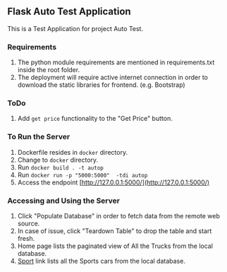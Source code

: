 ## Flask Auto Test Application

This is a Test Application for project Auto Test.

### Requirements

1. The python module requirements are mentioned in requirements.txt inside the root folder.
2. The deployment will require active internet connection
   in order to download the static libraries for frontend. (e.g. Bootstrap)

### ToDo
1. Add `get price` functionality to the "Get Price" button.  

### To Run the Server

1. Dockerfile resides in `docker` directory.
2. Change to `docker` directory.
3. Run `docker build . -t autop`
4. Run `docker run -p "5000:5000"  -tdi autop`
5. Access the endpoint [http://127.0.0.1:5000/](http://127.0.0.1:5000/)

### Accessing and Using the Server

1. Click "Populate Database" in order to fetch data from the remote web source.
2. In case of issue, click "Teardown Table" to drop the table and start fresh.
3. Home page lists the paginated view of All the Trucks from the local database.
4. [Sport](http://127.0.0.1:5000/Sport?car_type=Sport) link lists all the Sports cars from the local database. 
